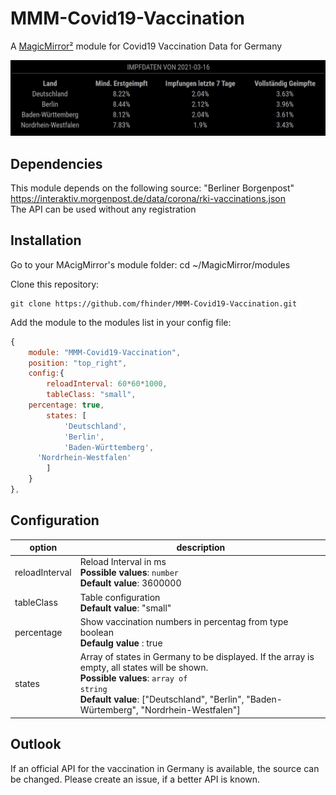 # MMM-Covid19-Vaccination
A [MagicMirror²](https://magicmirror.builders) module for Covid19 Vaccination Data for Germany

![Example](screenshot.jpg)

## Dependencies
This module depends on the following source: "Berliner Borgenpost"<br>
https://interaktiv.morgenpost.de/data/corona/rki-vaccinations.json
 <br>
The API can be used without any registration

## Installation

Go to your MAcigMirror's module folder:
cd ~/MagicMirror/modules

Clone this repository:
````
git clone https://github.com/fhinder/MMM-Covid19-Vaccination.git
````
Add the module to the modules list in  your config file:

````javascript
{
	module: "MMM-Covid19-Vaccination",
	position: "top_right",
	config:{
		reloadInterval: 60*60*1000,
		tableClass: "small",
    percentage: true,
		states: [		
			'Deutschland',
			'Berlin',
			'Baden-Württemberg',
      'Nordrhein-Westfalen'
		]
	}
},
````
## Configuration

|option         | description|
|---------------|------------|
|reloadInterval | Reload Interval in ms <br> <b>Possible values</b>: <code>number</code> <br> <b>Default value</b>: 3600000 |
|tableClass	| Table configuration <br> <b>Default value</b>: "small" |
|percentage| Show vaccination numbers in percentag from type boolean <br> <b> Defaulg value </b>: true |
|states	| Array of states in Germany to be displayed. If the array is empty, all states will be shown.  <br> <b>Possible values</b>: <code>array of string</code> <br> <b>Default value</b>: ["Deutschland", "Berlin", "Baden-Würtemberg", "Nordrhein-Westfalen"] |


## Outlook
If an official API for the vaccination in Germany is available, the source can be changed. Please create an issue, if a better API is known.
